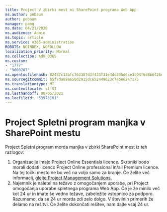 ```yaml
---
title: Project V zbirki mest ni SharePoint programa Web App
ms.author: pebaum
author: pebaum
manager: pamg
ms.date: 04/21/2020
ms.audience: Admin
ms.topic: article
ms.service: o365-administration
ROBOTS: NOINDEX, NOFOLLOW
localization_priority: Normal
ms.collection: Adm_O365
ms.custom:
- "1777"
- "9000207"
ms.openlocfilehash: 82487c13bfc763387d3f433f31e4dc895d6ce3c04f6d8b6426e999a8b5f4b79f
ms.sourcegitcommit: b5f7da89a650d2915dc652449623c78be6247175
ms.translationtype: MT
ms.contentlocale: sl-SI
ms.lasthandoff: 08/05/2021
ms.locfileid: "53973101"
---
```

# <a name="project-web-app-is-missing-from-the-sharepoint-site-collection"></a>Project Spletni program manjka v SharePoint mestu

Project Spletni program morda manjka v zbirki SharePoint mest iz teh razlogov:

1. Organizacije imajo Project Online Essentials licence. Skrbniki bodo morali dodati licenco Project Online professional in/ali Premium licence. Na tej točki mesto ne bo več na voljo samo za branje. Če želite več informacij, [glejte Project Management Solutions.](https://products.office.com/project/compare-microsoft-project-management-software?tab=1)
2. Najemnik je naletel na težavo z omogočanjem uporabe, pri Project omogočanja uporabe spletnega programa Web App. Če je že minilo več kot 24 ur in imate še vedno težave, zabeležite vstopnico za podporo. Razumemo, da se 24 ur morda zdi zelo dolgo. V številnih primerih že delamo na rešitvi. Če želite dokončati rešitev, nam dajte vsaj 24 ur.
